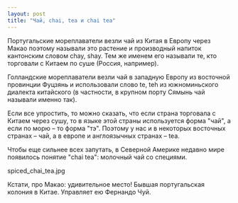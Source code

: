 ```yaml
---
layout: post
title: "Чай, chai, tea и chai tea"
---
```

Португальские мореплаватели везли чай из Китая в Европу через Макао поэтому называли это растение и производный напиток кантонским словом chay, shay. Тем же именем его называли те, кто торговали с Китаем по суше (Россия, например).

Голландские мореплаватели везли чай в западную Европу из восточной провинции Фуцзянь и использовали слово te, teh из южноминьского диалекта китайского (в частности, в крупном порту Сямынь чай называли именно так). 

Если все упростить, то можно сказать, что если страна торговала с Китаем через сушу, то в языке этой страны используется форма "чай", а если по морю – то форма "тэ". Поэтому у нас и в некоторых восточных странах – чай, а в европе и англоязычных странах – tea. 

Чтобы еще сильнее всех запутать, в Северной Америке недавно мире появилось понятие "chai tea": молочный чай со специями.

spiced_chai_tea.jpg

Кстати, про Макао: удивительное место! Бывшая португальская колония в Китае. Управляет ею Фернандо Чуй. 
